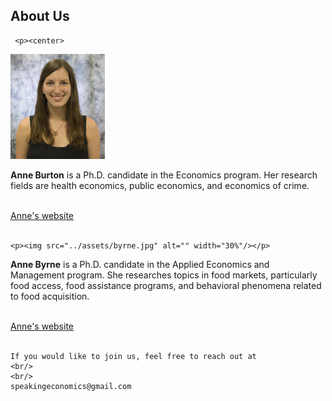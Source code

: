 <html lang="en">
  <head>
    <meta charset="utf-8">
    <meta name="description" content="About Us">
  
  </head>

        

<div class="page-header">
  <h2>About Us </h2>
</div>

<div class="row-fluid">
  <div class="span12">
  
  
  <!--
  <div class="span2">
        <a href="../assets/burton.jpg">
            <img src="../assets/burton.jpg"
                  title="Anne Burton" alt="Anne Burton"/></a>
        </div>
        
        -->
        
     <p><center>
<img src="../assets/burton.jpg" alt="" width="30%"/></p>

<p><strong>Anne Burton</strong> is a Ph.D. candidate in the Economics program. Her research fields are health economics, public economics, and economics of crime. </p>
<br/>
 <a href="https://annemburton.com">Anne's website</a>
    <br/>
    <br/>
    
    <p><img src="../assets/byrne.jpg" alt="" width="30%"/></p>
    
    
 <p><strong>Anne Byrne</strong> is a Ph.D. candidate in the Applied Economics and Management program. She researches topics in food markets, particularly food access, food assistance programs, and behavioral phenomena related to food acquisition. </p>
    <br/>
    <a href="https://www.econanne.com">Anne's website</a>
    <br/>
    <br/>

    
    If you would like to join us, feel free to reach out at
    <br/>
    <br/>
    speakingeconomics@gmail.com

  </div>
</div>


<br/>
<br/>
<br/>

     
  <span id="lastModified"></span>

  

    
</html>